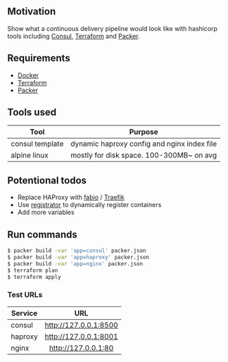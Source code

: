 ## Motivation

Show what a continuous delivery pipeline would look like with hashicorp tools including [Consul](https://www.consul.io/), [Terraform](https://www.terraform.io/) and [Packer](https://www.packer.io/).

## Requirements

* [Docker](https://www.docker.com/)
* [Terraform](https://www.terraform.io/)
* [Packer](https://www.packer.io/)

## Tools used

| Tool        | Purpose          |
| ------------- |:-------------:| 
| consul template | dynamic haproxy config and nginx index file |
| alpine linux | mostly for disk space. 100-300MB~ on avg |

## Potentional todos

* Replace HAProxy with [fabio](https://github.com/fabiolb/fabio) / [Traefik](https://traefik.io/)
* Use [registrator](https://github.com/gliderlabs/registrator) to dynamically register containers
* Add more variables

## Run commands
```sh
$ packer build -var 'app=consul' packer.json
$ packer build -var 'app=haproxy' packer.json
$ packer build -var 'app=nginx' packer.json
$ terraform plan
$ terraform apply
```
### Test URLs
| Service        | URL           |
| ------------- |:-------------:| 
| consul      | http://127.0.0.1:8500 |
| haproxy      | http://127.0.0.1:8001 |
| nginx      | http://127.0.0.1:80 |
